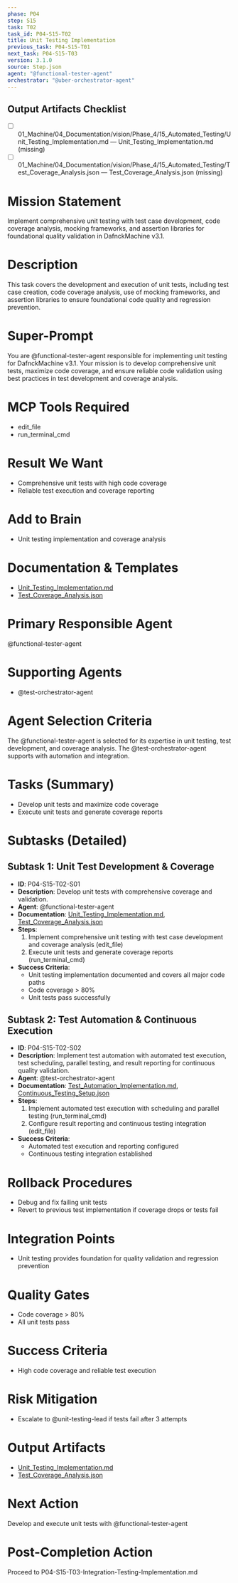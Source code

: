 ```yaml
---
phase: P04
step: S15
task: T02
task_id: P04-S15-T02
title: Unit Testing Implementation
previous_task: P04-S15-T01
next_task: P04-S15-T03
version: 3.1.0
source: Step.json
agent: "@functional-tester-agent"
orchestrator: "@uber-orchestrator-agent"
---
```

## Output Artifacts Checklist
- [ ] 01_Machine/04_Documentation/vision/Phase_4/15_Automated_Testing/Unit_Testing_Implementation.md — Unit_Testing_Implementation.md (missing)
- [ ] 01_Machine/04_Documentation/vision/Phase_4/15_Automated_Testing/Test_Coverage_Analysis.json — Test_Coverage_Analysis.json (missing)

# Mission Statement
Implement comprehensive unit testing with test case development, code coverage analysis, mocking frameworks, and assertion libraries for foundational quality validation in DafnckMachine v3.1.

# Description
This task covers the development and execution of unit tests, including test case creation, code coverage analysis, use of mocking frameworks, and assertion libraries to ensure foundational code quality and regression prevention.

# Super-Prompt
You are @functional-tester-agent responsible for implementing unit testing for DafnckMachine v3.1. Your mission is to develop comprehensive unit tests, maximize code coverage, and ensure reliable code validation using best practices in test development and coverage analysis.

# MCP Tools Required
- edit_file
- run_terminal_cmd

# Result We Want
- Comprehensive unit tests with high code coverage
- Reliable test execution and coverage reporting

# Add to Brain
- Unit testing implementation and coverage analysis

# Documentation & Templates
- [Unit_Testing_Implementation.md](mdc:01_Machine/04_Documentation/vision/Phase_4/15_Automated_Testing/Unit_Testing_Implementation.md)
- [Test_Coverage_Analysis.json](mdc:01_Machine/04_Documentation/vision/Phase_4/15_Automated_Testing/Test_Coverage_Analysis.json)

# Primary Responsible Agent
@functional-tester-agent

# Supporting Agents
- @test-orchestrator-agent

# Agent Selection Criteria
The @functional-tester-agent is selected for its expertise in unit testing, test development, and coverage analysis. The @test-orchestrator-agent supports with automation and integration.

# Tasks (Summary)
- Develop unit tests and maximize code coverage
- Execute unit tests and generate coverage reports

# Subtasks (Detailed)
## Subtask 1: Unit Test Development & Coverage
- **ID**: P04-S15-T02-S01
- **Description**: Develop unit tests with comprehensive coverage and validation.
- **Agent**: @functional-tester-agent
- **Documentation**: [Unit_Testing_Implementation.md](mdc:01_Machine/04_Documentation/vision/Phase_4/15_Automated_Testing/Unit_Testing_Implementation.md), [Test_Coverage_Analysis.json](mdc:01_Machine/04_Documentation/vision/Phase_4/15_Automated_Testing/Test_Coverage_Analysis.json)
- **Steps**:
    1. Implement comprehensive unit testing with test case development and coverage analysis (edit_file)
    2. Execute unit tests and generate coverage reports (run_terminal_cmd)
- **Success Criteria**:
    - Unit testing implementation documented and covers all major code paths
    - Code coverage > 80%
    - Unit tests pass successfully

## Subtask 2: Test Automation & Continuous Execution
- **ID**: P04-S15-T02-S02
- **Description**: Implement test automation with automated test execution, test scheduling, parallel testing, and result reporting for continuous quality validation.
- **Agent**: @test-orchestrator-agent
- **Documentation**: [Test_Automation_Implementation.md](mdc:01_Machine/04_Documentation/vision/Phase_4/15_Automated_Testing/Test_Automation_Implementation.md), [Continuous_Testing_Setup.json](mdc:01_Machine/04_Documentation/vision/Phase_4/15_Automated_Testing/Continuous_Testing_Setup.json)
- **Steps**:
    1. Implement automated test execution with scheduling and parallel testing (run_terminal_cmd)
    2. Configure result reporting and continuous testing integration (edit_file)
- **Success Criteria**:
    - Automated test execution and reporting configured
    - Continuous testing integration established

# Rollback Procedures
- Debug and fix failing unit tests
- Revert to previous test implementation if coverage drops or tests fail

# Integration Points
- Unit testing provides foundation for quality validation and regression prevention

# Quality Gates
- Code coverage > 80%
- All unit tests pass

# Success Criteria
- High code coverage and reliable test execution

# Risk Mitigation
- Escalate to @unit-testing-lead if tests fail after 3 attempts

# Output Artifacts
- [Unit_Testing_Implementation.md](mdc:01_Machine/04_Documentation/vision/Phase_4/15_Automated_Testing/Unit_Testing_Implementation.md)
- [Test_Coverage_Analysis.json](mdc:01_Machine/04_Documentation/vision/Phase_4/15_Automated_Testing/Test_Coverage_Analysis.json)

# Next Action
Develop and execute unit tests with @functional-tester-agent

# Post-Completion Action
Proceed to P04-S15-T03-Integration-Testing-Implementation.md 
